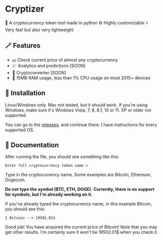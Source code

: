 

# Cryptizer
🐍 A cryptocurrency token tool made in python
⚙️ Highly customizable
⚡ Very fast but also very lightweight

## 🪄 Features
- 💵 Check current price of almost any cryptocurrency
- 💹 Analytics and predictions [SOON]
- 💱 Cryptoconverter [SOON]
- 🤯 15MB RAM usage, less than 1% CPU usage on most 2015+ devices

## 🔧 Installation
Linux/Windows only. Mac not tested, but it should work.
If you're using Windows, make sure it's Windows Vista, 7, 8, 8.1, 10 or 11. XP or older not supported.

You can go to the [releases](https://github.com/LeoBlox5128/cryptizer/releases/), and continue there. I have instructions for every supported OS.

## 📖 Documentation
After running the file, you should see something like this:

	Enter full cryptocurrency token name > 

Type in the cryptocurrency name. Some examples are Bitcoin, Ethereum, Dogecoin.

**Do not type the symbol (BTC, ETH, DOGE).
Currently, there is no support for symbols, but I'm already working on it.**

If you've already typed the cryptocurrency name, in this example Bitcoin, you should see this:

	1 Bitcoin --> 19502.01$

Good job! You have acquired the current price of Bitcoin!
Note that you may get other results. I'm certainly sure it won't be 19502.01$ when you check it.
